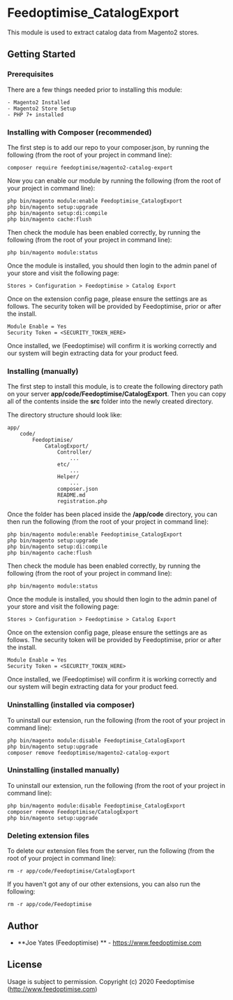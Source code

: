 # Feedoptimise_CatalogExport

This module is used to extract catalog data from Magento2 stores.

## Getting Started

### Prerequisites

There are a few things needed prior to installing this module:
```
- Magento2 Installed
- Magento2 Store Setup
- PHP 7+ installed
```

### Installing with Composer (recommended)
The first step is to add our repo to your composer.json, by running the following (from the root of your project in command line):
```
composer require feedoptimise/magento2-catalog-export
```
Now you can enable our module by running the following (from the root of your project in command line):
```
php bin/magento module:enable Feedoptimise_CatalogExport
php bin/magento setup:upgrade
php bin/magento setup:di:compile
php bin/magento cache:flush
```
Then check the module has been enabled correctly, by running the following (from the root of your project in command line):
```
php bin/magento module:status
```
Once the module is installed, you should then login to the admin panel of your store and visit the following page:
```
Stores > Configuration > Feedoptimise > Catalog Export
```
Once on the extension config page, please ensure the settings are as follows. The security token will be provided by Feedoptimise, prior or after the install.
```
Module Enable = Yes
Security Token = <SECURITY_TOKEN_HERE>
```

Once installed, we (Feedoptimise) will confirm it is working correctly and our system will begin extracting data for your product feed.

### Installing (manually)

The first step to install this module, is to create the following directory path on your server **app/code/Feedoptimise/CatalogExport**. Then you can copy all of the contents inside the **src** folder into the newly created directory.

The directory structure should look like:
```
app/
    code/
        Feedoptimise/
            CatalogExport/
                Controller/
                    ...
                etc/
                    ...
                Helper/
                    ...
                composer.json
                README.md
                registration.php

```

Once the folder has been placed inside the **/app/code** directory, you can then run the following (from the root of your project in command line):
```
php bin/magento module:enable Feedoptimise_CatalogExport
php bin/magento setup:upgrade
php bin/magento setup:di:compile
php bin/magento cache:flush
```

Then check the module has been enabled correctly, by running the following (from the root of your project in command line):
```
php bin/magento module:status
```

Once the module is installed, you should then login to the admin panel of your store and visit the following page:
```
Stores > Configuration > Feedoptimise > Catalog Export
```
Once on the extension config page, please ensure the settings are as follows. The security token will be provided by Feedoptimise, prior or after the install.
```
Module Enable = Yes
Security Token = <SECURITY_TOKEN_HERE>
```

Once installed, we (Feedoptimise) will confirm it is working correctly and our system will begin extracting data for your product feed.

### Uninstalling (installed via composer)
To uninstall our extension, run the following (from the root of your project in command line):
```
php bin/magento module:disable Feedoptimise_CatalogExport
php bin/magento setup:upgrade
composer remove feedoptimise/magento2-catalog-export
```

### Uninstalling (installed manually)
To uninstall our extension, run the following (from the root of your project in command line):
```
php bin/magento module:disable Feedoptimise_CatalogExport
composer remove Feedoptimise/CatalogExport
php bin/magento setup:upgrade
```

### Deleting extension files
To delete our extension files from the server, run the following (from the root of your project in command line):
```
rm -r app/code/Feedoptimise/CatalogExport
```
If you haven't got any of our other extensions, you can also run the following:
```
rm -r app/code/Feedoptimise
```

## Author

* **Joe Yates (Feedoptimise) ** - https://www.feedoptimise.com

## License

Usage is subject to permission.
Copyright (c) 2020 Feedoptimise (http://www.feedoptimise.com)
